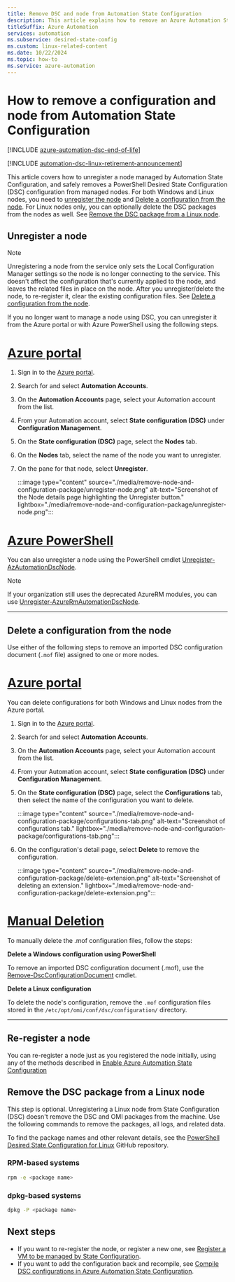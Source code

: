 ```yaml
---
title: Remove DSC and node from Automation State Configuration
description: This article explains how to remove an Azure Automation State Configuration (DSC) configuration document assigned and unregister a managed node.
titleSuffix: Azure Automation
services: automation
ms.subservice: desired-state-config
ms.custom: linux-related-content
ms.date: 10/22/2024
ms.topic: how-to
ms.service: azure-automation
---
```


# How to remove a configuration and node from Automation State Configuration

[!INCLUDE [azure-automation-dsc-end-of-life](~/includes/dsc-automation/azure-automation-dsc-end-of-life.md)]

[!INCLUDE [automation-dsc-linux-retirement-announcement](../includes/automation-dsc-linux-retirement-announcement.md)]

This article covers how to unregister a node managed by Automation State Configuration, and safely
removes a PowerShell Desired State Configuration (DSC) configuration from managed nodes. For both
Windows and Linux nodes, you need to [unregister the node][09] and
[Delete a configuration from the node][07]. For Linux nodes only, you can optionally delete the DSC
packages from the nodes as well. See [Remove the DSC package from a Linux node][08].

## Unregister a node

> [!NOTE]
> Unregistering a node from the service only sets the Local Configuration Manager settings so the
> node is no longer connecting to the service. This doesn't affect the configuration that's
> currently applied to the node, and leaves the related files in place on the node. After you
> unregister/delete the node, to re-register it, clear the existing configuration files. See
> [Delete a configuration from the node][07].

If you no longer want to manage a node using DSC, you can unregister it from the Azure portal or
with Azure PowerShell using the following steps.

# [Azure portal](#tab/azureportal)

1. Sign in to the [Azure portal][11].
1. Search for and select **Automation Accounts**.
1. On the **Automation Accounts** page, select your Automation account from the list.
1. From your Automation account, select **State configuration (DSC)** under **Configuration Management**.
1. On the **State configuration (DSC)** page, select the **Nodes** tab.
1. On the **Nodes** tab, select the name of the node you want to unregister.
1. On the pane for that node, select **Unregister**.

   :::image type="content" source="./media/remove-node-and-configuration-package/unregister-node.png" alt-text="Screenshot of the Node details page highlighting the Unregister button." lightbox="./media/remove-node-and-configuration-package/unregister-node.png":::

# [Azure PowerShell](#tab/powershell)

You can also unregister a node using the PowerShell cmdlet [Unregister-AzAutomationDscNode][04].

>[!NOTE]
> If your organization still uses the deprecated AzureRM modules, you can use
> [Unregister-AzureRmAutomationDscNode][05].

---


## Delete a configuration from the node

Use either of the following steps to remove an imported DSC configuration document (`.mof` file)
assigned to one or more nodes.

# [Azure portal](#tab/delete-azureportal)

You can delete configurations for both Windows and Linux nodes from the Azure portal.

1. Sign in to the [Azure portal][11].
1. Search for and select **Automation Accounts**.
1. On the **Automation Accounts** page, select your Automation account from the list.
1. From your Automation account, select **State configuration (DSC)** under **Configuration
   Management**.
1. On the **State configuration (DSC)** page, select the **Configurations** tab, then select the name
   of the configuration you want to delete.

   :::image type="content" source="./media/remove-node-and-configuration-package/configurations-tab.png" alt-text="Screenshot of configurations tab." lightbox="./media/remove-node-and-configuration-package/configurations-tab.png":::

1. On the configuration's detail page, select **Delete** to remove the configuration.

   :::image type="content" source="./media/remove-node-and-configuration-package/delete-extension.png" alt-text="Screenshot of deleting an extension." lightbox="./media/remove-node-and-configuration-package/delete-extension.png":::

# [Manual Deletion](#tab/manual-delete-azureportal)

To manually delete the .mof configuration files, follow the steps:

**Delete a Windows configuration using PowerShell**

To remove an imported DSC configuration document (.mof), use the
[Remove-DscConfigurationDocument][06] cmdlet.

**Delete a Linux configuration**

To delete the node's configuration, remove the `.mof` configuration files stored in the
`/etc/opt/omi/conf/dsc/configuration/` directory.


---

## Re-register a node

You can re-register a node just as you registered the node initially, using any of the methods
described in [Enable Azure Automation State Configuration][02]


## Remove the DSC package from a Linux node

This step is optional. Unregistering a Linux node from State Configuration (DSC) doesn't remove the
DSC and OMI packages from the machine. Use the following commands to remove the packages, all logs,
and related data.

To find the package names and other relevant details, see the
[PowerShell Desired State Configuration for Linux][10] GitHub repository.

### RPM-based systems

```bash
rpm -e <package name>
```

### dpkg-based systems

```bash
dpkg -P <package name>
```

 ## Next steps

- If you want to re-register the node, or register a new one, see
  [Register a VM to be managed by State Configuration][03].
- If you want to add the configuration back and recompile, see
  [Compile DSC configurations in Azure Automation State Configuration][01].

<!-- updated link references -->
[01]: ../automation-dsc-compile.md
[02]: ../automation-dsc-onboarding.md
[03]: ../tutorial-configure-servers-desired-state.md#register-a-vm-to-be-managed-by-state-configuration
[04]: /powershell/module/az.automation/unregister-azautomationdscnode
[05]: /powershell/module/azurerm.automation/unregister-azurermautomationdscnode
[06]: /powershell/module/psdesiredstateconfiguration/remove-dscconfigurationdocument
[07]: #delete-a-configuration-from-the-node
[08]: #remove-the-dsc-package-from-a-linux-node
[09]: #unregister-a-node
[10]: https://github.com/Microsoft/PowerShell-DSC-for-Linux
[11]: https://portal.azure.com
